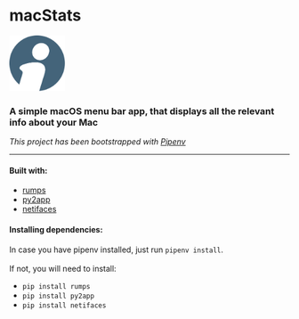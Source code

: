 # macStats

<img src="AppImage.png" alt="logo" width="100" height="100">

### A simple macOS menu bar app, that displays all the relevant info about your Mac

_This project has been bootstrapped with [Pipenv](https://github.com/pypa/pipenv)_

---

#### Built with:

- [rumps](https://github.com/jaredks/rumps)
- [py2app](https://github.com/ronaldoussoren/py2app)
- [netifaces](https://github.com/al45tair/netifaces)

#### Installing dependencies:

In case you have pipenv installed, just run `pipenv install`.<br/>
<br/>
If not, you will need to install:

- `pip install rumps`
- `pip install py2app`
- `pip install netifaces`

